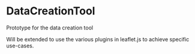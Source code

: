 # DataCreationTool
Prototype for the data creation tool

Will be extended to use the various plugins in leaflet.js to achieve specific use-cases.
